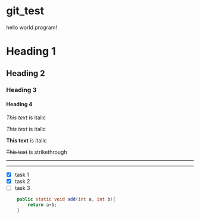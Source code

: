 # git_test
hello world program!

# Heading 1
## Heading 2
### Heading 3
#### Heading 4

_This text_ is italic

*This text* is italic

**This text** is italic

~~This text~~ is strikethrough

---
___

* [x] task 1
* [x] task 2
* [ ] task 3

```java
	public static void add(int a, int b){
		return a+b;
	}
```
